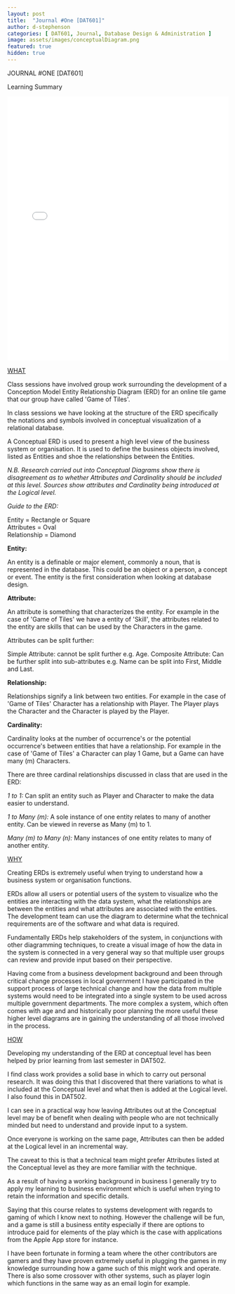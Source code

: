 ```yaml
---
layout: post
title:  "Journal #One [DAT601]"
author: d-stephenson
categories: [ DAT601, Journal, Database Design & Administration ]
image: assets/images/conceptualDiagram.png
featured: true
hidden: true
---
```


JOURNAL #ONE [DAT601]

Learning Summary<br>

<embed src="assets/docs/GoT_ERD.pdf" type="application/pdf" width="100%" height="600px" />

<u>WHAT</u>

Class sessions have involved group work surrounding the development of a Conception Model Entity Relationship Diagram (ERD) for an online tile game that our group have called 'Game of Tiles'.

In class sessions we have looking at the structure of the ERD specifically the notations and symbols involved in conceptual visualization of a relational database.

A Conceptual ERD is used to present a high level view of the business system or organisation. It is used to define the business objects involved, listed as Entities and shoe the relationships between the Entities. 

<i>N.B. Research carried out into Conceptual Diagrams show there is disagreement as to whether Attributes and Cardinality should be included at this level. Sources show attributes and Cardinality being introduced at the Logical level.</i>

<i>Guide to the ERD:</i>

Entity = Rectangle or Square<br>
Attributes = Oval<br>
Relationship = Diamond<br> 

<b>Entity:</b>

An entity is a definable or major element, commonly a noun, that is represented in the database. This could be an object or a person, a concept or event. The entity is the first consideration when looking at database design.

<b>Attribute:</b>

An attribute is something that characterizes the entity. For example in the case of 'Game of Tiles' we have a entity of 'Skill', the attributes related to the entity are skills that can be used by the Characters in the game.

Attributes can be split further:

Simple Attribute: cannot be split further e.g. Age.
Composite Attribute: Can be further split into sub-attributes e.g. Name can be split into First, Middle and Last. 

<b>Relationship:</b>

Relationships signify a link between two entities. For example in the case of 'Game of Tiles' Character has a relationship with Player. The Player plays the Character and the Character is played by the Player. 

<b>Cardinality:</b>

Cardinality looks at the number of occurrence's or the potential occurrence's between entities that have a relationship. For example in the case of 'Game of Tiles' a Character can play 1 Game, but a Game can have many (m) Characters.

There are three cardinal relationships discussed in class that are used in the ERD: 

<i>1 to 1:</i> Can split an entity such as Player and Character to make the data easier to understand.

<i>1 to Many (m):</i> A sole instance of one entity relates to many of another entity. Can be viewed in reverse as Many (m) to 1.

<i>Many (m) to Many (n):</i> Many instances of one entity relates to many of another entity.

<u>WHY</u>

Creating ERDs is extremely useful when trying to understand how a business system or organisation functions. 

ERDs allow all users or potential users of the system to visualize who the entities are interacting with the data system, what the relationships are between the entities and what attributes are associated with the entities. The development team can use the diagram to determine what the technical requirements are of the software and what data is required.

Fundamentally ERDs help stakeholders of the system, in conjunctions with other diagramming techniques, to create a visual image of how the data in the system is connected in a very general way so that multiple user groups can review and provide input based on their perspective.

Having come from a business development background and been through critical change processes in local government I have participated in the support process of large technical change and how the data from multiple systems would need to be integrated into a single system to be used across multiple government departments. The more complex a system, which often comes with age and and historically poor planning the more useful these higher level diagrams are in gaining the understanding of all those involved in the process.

<u>HOW</u>

Developing my understanding of the ERD at conceptual level has been helped by prior learning from last semester in DAT502. 

I find class work provides a solid base in which to carry out personal research. It was doing this that I discovered that there variations to what is included at the Conceptual level and what then is added at the Logical level. I also found this in DAT502. 

I can see in a practical way how leaving Attributes out at the Conceptual level may be of benefit when dealing with people who are not technically minded but need to understand and provide input to a system. 

Once everyone is working on the same page, Attributes can then be added at the Logical level in an incremental way. 

The caveat to this is that a technical team might prefer Attributes listed at the Conceptual level as they are more familiar with the technique.

As a result of having a working background in business I generally try to apply my learning to business environment which is useful when trying to retain the information and specific details. 

Saying that this course relates to systems development with regards to gaming of which I know next to nothing. However the challenge will be fun, and a game is still a business entity especially if there are options to introduce paid for elements of the play which is the case with applications from the Apple App store for instance. 

I have been fortunate in forming a team where the other contributors are gamers and they have proven extremely useful in plugging the games in my knowledge surrounding how a game such of this might work and operate. There is also some crossover with other systems, such as player login which functions in the same way as an email login for example. 











